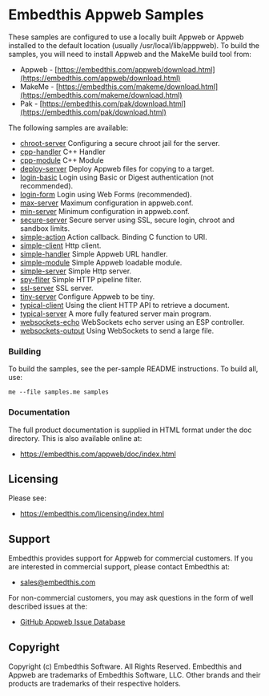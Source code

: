 Embedthis Appweb Samples
===

These samples are configured to use a locally built Appweb or Appweb installed to the default location
(usually /usr/local/lib/apppweb). To build the samples, you will need to install Appweb and the MakeMe build tool from:

* Appweb - [https://embedthis.com/appweb/download.html](https://embedthis.com/appweb/download.html)
* MakeMe - [https://embedthis.com/makeme/download.html](https://embedthis.com/makeme/download.html)
* Pak - [https://embedthis.com/pak/download.html](https://embedthis.com/pak/download.html)

The following samples are available:

* [chroot-server](chroot-server/README.md)          Configuring a secure chroot jail for the server.
* [cpp-handler](cpp-handler/README.md)              C++ Handler
* [cpp-module](cpp-module/README.md)                C++ Module
* [deploy-server](deploy-server/README.md)          Deploy Appweb files for copying to a target.
* [login-basic](login-basic/README.md)              Login using Basic or Digest authentication (not recommended).
* [login-form](login-form/README.md)                Login using Web Forms (recommended).
* [max-server](max-server/README.md)                Maximum configuration in appweb.conf.
* [min-server](min-server/README.md)                Minimum configuration in appweb.conf.
* [secure-server](secure-server/README.md)          Secure server using SSL, secure login, chroot and sandbox limits.
* [simple-action](simple-action/README.md)          Action callback. Binding C function to URI.
* [simple-client](simple-client/README.md)          Http client.
* [simple-handler](simple-handler/README.md)        Simple Appweb URL handler.
* [simple-module](simple-module/README.md)          Simple Appweb loadable module.
* [simple-server](simple-server/README.md)          Simple Http server.
* [spy-fliter](spy-filter/README.md)                Simple HTTP pipeline filter.
* [ssl-server](ssl-server/README.md)                SSL server.
* [tiny-server](tiny-server/README.md)              Configure Appweb to be tiny.
* [typical-client](typical-client/README.md)        Using the client HTTP API to retrieve a document.
* [typical-server](typical-server/README.md)        A more fully featured server main program.
* [websockets-echo](websockets-echo/README.md)      WebSockets echo server using an ESP controller.
* [websockets-output](websockets-output/README.md)  Using WebSockets to send a large file.

### Building

To build the samples, see the per-sample README instructions.
To build all, use:

    me --file samples.me samples

### Documentation

The full product documentation is supplied in HTML format under the doc directory. This is also available online at:

* https://embedthis.com/appweb/doc/index.html

Licensing
---

Please see: 

* https://embedthis.com/licensing/index.html


Support
---
Embedthis provides support for Appweb for commercial customers. If you are interested in commercial support, 
please contact Embedthis at:

* sales@embedthis.com

For non-commercial customers, you may ask questions in the form of well described issues at the:

* [GitHub Appweb Issue Database](http://github.com/embedthis/appweb/issues)


Copyright
---

Copyright (c) Embedthis Software. All Rights Reserved. Embedthis and Appweb are trademarks of 
Embedthis Software, LLC. Other brands and their products are trademarks of their respective holders.
